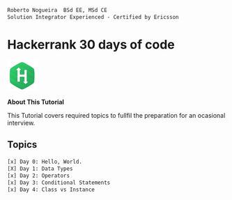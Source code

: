 ```
Roberto Nogueira  BSd EE, MSd CE
Solution Integrator Experienced - Certified by Ericsson
```
# Hackerrank 30 days of code

![ebook cover](images/hackerrank.png)

**About This Tutorial**

This Tutorial covers required topics to fullfil the preparation for an ocasional interview.

## Topics
```
[x] Day 0: Hello, World.
[X] Day 1: Data Types
[x] Day 2: Operators
[x] Day 3: Conditional Statements
[x] Day 4: Class vs Instance
```


